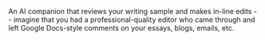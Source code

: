 An AI companion that reviews your writing sample and makes in-line edits -- imagine that you had a professional-quality editor who came through and left Google Docs-style comments on your essays, blogs, emails, etc.
